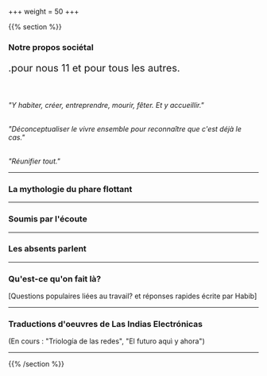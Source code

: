 +++
weight = 50
+++

{{% section %}}


### Notre propos sociétal

<p style="font-size:20px;">
.pour nous 11 et pour tous les autres.</p>

<br><br>
*"Y habiter, créer, entreprendre, mourir, fêter. Et y accueillir."*
<br><br>

*"Déconceptualiser le vivre ensemble pour reconnaître que c'est déjà le cas."*  
<br>

*"Réunifier tout."*  

---

### La mythologie du phare flottant

---

### Soumis par l'écoute

---

### Les absents parlent

---

### Qu'est-ce qu'on fait là?

[Questions populaires liées au travail? et réponses rapides écrite par Habib]


---

### Traductions d'oeuvres de Las Indias Electrónicas
(En cours : "Triología de las redes", "El futuro aquì y ahora")

---



{{% /section %}}
